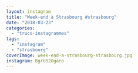 ```yaml
---
layout: instagram
title: "Week-end à Strasbourg #strasbourg"
date: "2018-03-23"
categories: 
  - "trucs-instagrammes"
tags: 
  - "instagram"
  - "strasbourg"
coverImage: week-end-a-strasbourg-strasbourg.jpg
instagram: BgrU52Ogaro
---
```

